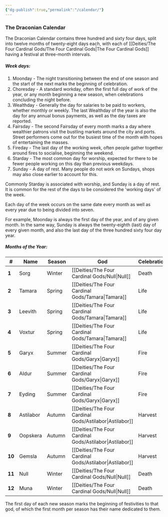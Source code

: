 ```yaml
---
{"dg-publish":true,"permalink":"/calendar/"}
---
```


### The Draconian Calendar

The Draconian Calendar contains three hundred and sixty four days, split into twelve months of twenty-eight days each, with each of [[Deities/The Four Cardinal Gods/The Four Cardinal Gods\|The Four Cardinal Gods]] having a festival at three-month intervals.

##### Week days: 
1. Moonday - The night transitioning between the end of one season and the start of the next marks the beginning of celebration.
2. Choresday - A standard workday, often the first full day of work of the year, or any month beginning a new season, when celebrations concluding the night before.
3. Wealthday - Generally the day for salaries to be paid to workers, whether monthly or weekly. The last Wealthday of the year is also the day for any annual bonus payments, as well as the day taxes are reported.
4. Fairsday - The second Fairsday of every month marks a day where wealthier patrons visit the bustling markets around the city and ports. Street performers come out for the busiest time of the month with hopes of entertaining the masses.
5. Fireday - The last day of the working week, often people gather together around fires to socialise, beginning the weekend.
6. Starday - The most common day for worship, expected for there to be fewer people working on this day than previous weekdays.
7. Sunday - A day of rest. Many people do not work on Sundays, shops may also close earlier to account for this.

Commonly Starday is associated with worship, and Sunday is a day of rest. It is common for the rest of the days to be considered the 'working days' of the week.

Each day of the week occurs on the same date every month as well as every year due to being divided into seven.

For example, Moonday is always the first day of the year, and of any given month. In the same way, Sunday is always the twenty-eighth (last) day of every given month, and also the last day of the three hundred sixty four day year.

##### Months of the Year:

| #      | Name      | Season | God           | Celebration |
| ------ | --------- | ------ | ------------- | ----------- |
| **1**  | Sorg      | Winter | [[Deities/The Four Cardinal Gods/Null\|Null]]      | Death       |
| **2**  | Tamara    | Spring | [[Deities/The Four Cardinal Gods/Tamara\|Tamara]]    | Life        |
| **3**  | Leevith   | Spring | [[Deities/The Four Cardinal Gods/Tamara\|Tamara]]    | Life        |
| **4**  | Voxtur    | Spring | [[Deities/The Four Cardinal Gods/Tamara\|Tamara]]    | Life        |
| **5**  | Garyx     | Summer | [[Deities/The Four Cardinal Gods/Garyx\|Garyx]]     | Fire        |
| **6**  | Aldur     | Summer | [[Deities/The Four Cardinal Gods/Garyx\|Garyx]]     | Fire        |
| **7**  | Eyding    | Summer | [[Deities/The Four Cardinal Gods/Garyx\|Garyx]]     | Fire        |
| **8**  | Astilabor | Autumn | [[Deities/The Four Cardinal Gods/Astilabor\|Astilabor]] | Harvest     |
| **9**  | Oopskera  | Autumn | [[Deities/The Four Cardinal Gods/Astilabor\|Astilabor]] | Harvest     |
| **10** | Gemsla    | Autumn | [[Deities/The Four Cardinal Gods/Astilabor\|Astilabor]] | Harvest     |
| **11** | Null      | Winter | [[Deities/The Four Cardinal Gods/Null\|Null]]      | Death       |
| **12** | Muna      | Winter | [[Deities/The Four Cardinal Gods/Null\|Null]]      | Death       |

The first day of each new season marks the beginning of festivities to that god, of which the first month per season has their name dedicated to them.
